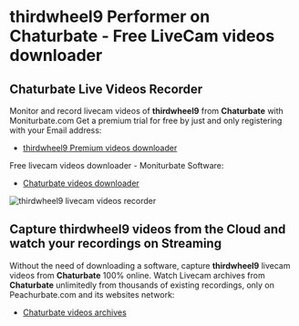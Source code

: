 # thirdwheel9 Performer on Chaturbate - Free LiveCam videos downloader

## Chaturbate Live Videos Recorder

Monitor and record livecam videos of **thirdwheel9** from **Chaturbate** with Moniturbate.com
Get a premium trial for free by just and only registering with your Email address:
* [thirdwheel9 Premium videos downloader](https://moniturbate.com/request-demo-licence-key.html)

Free livecam videos downloader - Moniturbate Software:
* [Chaturbate videos downloader](https://moniturbate.com/moniturbate-download-software.html)

![thirdwheel9 livecam videos recorder](https://peachurnet.com/templates/moniturbate-software.png)


## Capture thirdwheel9 videos from the Cloud and watch your recordings on Streaming

Without the need of downloading a software, capture **thirdwheel9** livecam videos from **Chaturbate** 100% online.
Watch Livecam archives from **Chaturbate** unlimitedly from thousands of existing recordings, only on Peachurbate.com and its websites network:
* [Chaturbate videos archives](https://peachurnet.com/)